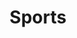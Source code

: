 ---
title: Sports
description: Que ce soit football, badminton, ping pong, basket... je serai toujours partant pour une séance de sport ! 8 années de football dans les pattes
svgName: sport
---